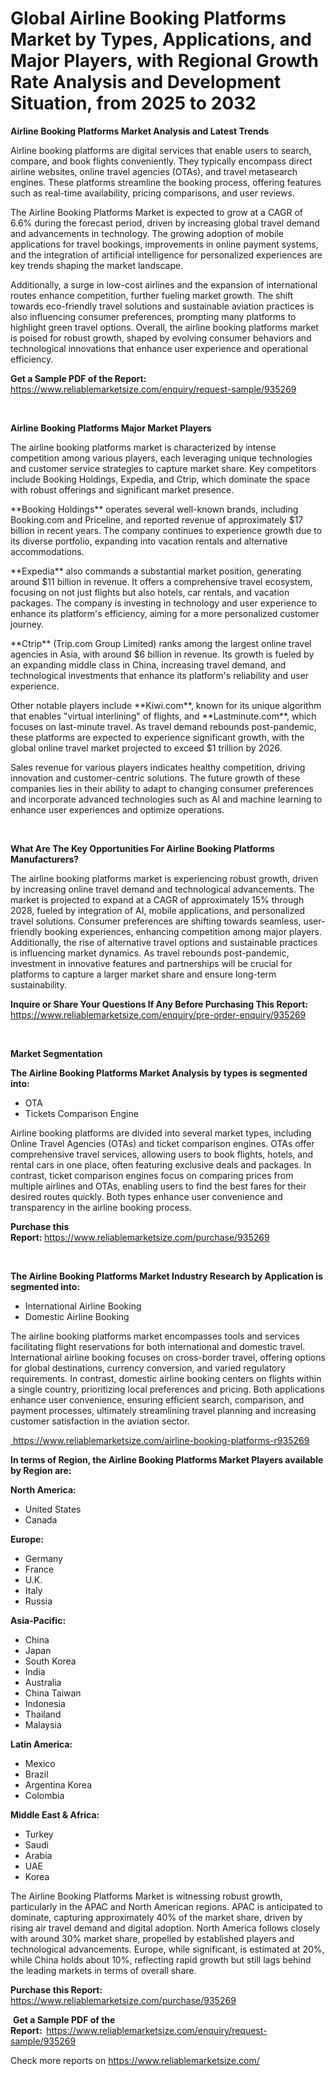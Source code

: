 <p><h1>Global Airline Booking Platforms Market by Types, Applications, and Major Players, with Regional Growth Rate Analysis and Development Situation, from 2025 to 2032</h1></p><p><strong>Airline Booking Platforms Market Analysis and Latest Trends</strong></p>
<p><p>Airline booking platforms are digital services that enable users to search, compare, and book flights conveniently. They typically encompass direct airline websites, online travel agencies (OTAs), and travel metasearch engines. These platforms streamline the booking process, offering features such as real-time availability, pricing comparisons, and user reviews.</p><p>The Airline Booking Platforms Market is expected to grow at a CAGR of 6.6% during the forecast period, driven by increasing global travel demand and advancements in technology. The growing adoption of mobile applications for travel bookings, improvements in online payment systems, and the integration of artificial intelligence for personalized experiences are key trends shaping the market landscape. </p><p>Additionally, a surge in low-cost airlines and the expansion of international routes enhance competition, further fueling market growth. The shift towards eco-friendly travel solutions and sustainable aviation practices is also influencing consumer preferences, prompting many platforms to highlight green travel options. Overall, the airline booking platforms market is poised for robust growth, shaped by evolving consumer behaviors and technological innovations that enhance user experience and operational efficiency.</p></p>
<p><strong>Get a Sample PDF of the Report:&nbsp;</strong> <a href="https://www.reliablemarketsize.com/enquiry/request-sample/935269?utm_campaign=3217&utm_medium=2&utm_source=Github&utm_content=ia&utm_term=07032025&utm_id=airline-booking-platforms">https://www.reliablemarketsize.com/enquiry/request-sample/935269</a></p>
<p>&nbsp;</p>
<p><strong>Airline Booking Platforms Major Market Players</strong></p>
<p><p>The airline booking platforms market is characterized by intense competition among various players, each leveraging unique technologies and customer service strategies to capture market share. Key competitors include Booking Holdings, Expedia, and Ctrip, which dominate the space with robust offerings and significant market presence.</p><p>**Booking Holdings** operates several well-known brands, including Booking.com and Priceline, and reported revenue of approximately $17 billion in recent years. The company continues to experience growth due to its diverse portfolio, expanding into vacation rentals and alternative accommodations.</p><p>**Expedia** also commands a substantial market position, generating around $11 billion in revenue. It offers a comprehensive travel ecosystem, focusing on not just flights but also hotels, car rentals, and vacation packages. The company is investing in technology and user experience to enhance its platform's efficiency, aiming for a more personalized customer journey.</p><p>**Ctrip** (Trip.com Group Limited) ranks among the largest online travel agencies in Asia, with around $6 billion in revenue. Its growth is fueled by an expanding middle class in China, increasing travel demand, and technological investments that enhance its platform's reliability and user experience.  </p><p>Other notable players include **Kiwi.com**, known for its unique algorithm that enables "virtual interlining" of flights, and **Lastminute.com**, which focuses on last-minute travel. As travel demand rebounds post-pandemic, these platforms are expected to experience significant growth, with the global online travel market projected to exceed $1 trillion by 2026.</p><p>Sales revenue for various players indicates healthy competition, driving innovation and customer-centric solutions. The future growth of these companies lies in their ability to adapt to changing consumer preferences and incorporate advanced technologies such as AI and machine learning to enhance user experiences and optimize operations.</p></p>
<p>&nbsp;</p>
<p><strong>What Are The Key Opportunities For Airline Booking Platforms Manufacturers?</strong></p>
<p><p>The airline booking platforms market is experiencing robust growth, driven by increasing online travel demand and technological advancements. The market is projected to expand at a CAGR of approximately 15% through 2028, fueled by integration of AI, mobile applications, and personalized travel solutions. Consumer preferences are shifting towards seamless, user-friendly booking experiences, enhancing competition among major players. Additionally, the rise of alternative travel options and sustainable practices is influencing market dynamics. As travel rebounds post-pandemic, investment in innovative features and partnerships will be crucial for platforms to capture a larger market share and ensure long-term sustainability.</p></p>
<p><strong>Inquire or Share Your Questions If Any Before Purchasing This Report:</strong> <a href="https://www.reliablemarketsize.com/enquiry/pre-order-enquiry/935269?utm_campaign=3217&utm_medium=2&utm_source=Github&utm_content=ia&utm_term=07032025&utm_id=airline-booking-platforms">https://www.reliablemarketsize.com/enquiry/pre-order-enquiry/935269</a></p>
<p>&nbsp;</p>
<p><strong>Market Segmentation</strong></p>
<p><strong>The Airline Booking Platforms Market Analysis by types is segmented into:</strong></p>
<p><ul><li>OTA</li><li>Tickets Comparison Engine</li></ul></p>
<p><p>Airline booking platforms are divided into several market types, including Online Travel Agencies (OTAs) and ticket comparison engines. OTAs offer comprehensive travel services, allowing users to book flights, hotels, and rental cars in one place, often featuring exclusive deals and packages. In contrast, ticket comparison engines focus on comparing prices from multiple airlines and OTAs, enabling users to find the best fares for their desired routes quickly. Both types enhance user convenience and transparency in the airline booking process.</p></p>
<p><strong>Purchase this Report:&nbsp;</strong><a href="https://www.reliablemarketsize.com/purchase/935269?utm_campaign=3217&utm_medium=2&utm_source=Github&utm_content=ia&utm_term=07032025&utm_id=airline-booking-platforms">https://www.reliablemarketsize.com/purchase/935269</a></p>
<p>&nbsp;</p>
<p><strong>The Airline Booking Platforms Market Industry Research by Application is segmented into:</strong></p>
<p><ul><li>International Airline Booking</li><li>Domestic Airline Booking</li></ul></p>
<p><p>The airline booking platforms market encompasses tools and services facilitating flight reservations for both international and domestic travel. International airline booking focuses on cross-border travel, offering options for global destinations, currency conversion, and varied regulatory requirements. In contrast, domestic airline booking centers on flights within a single country, prioritizing local preferences and pricing. Both applications enhance user convenience, ensuring efficient search, comparison, and payment processes, ultimately streamlining travel planning and increasing customer satisfaction in the aviation sector.</p></p>
<p><a href="https://www.reliablemarketsize.com/airline-booking-platforms-r935269?utm_campaign=3217&utm_medium=2&utm_source=Github&utm_content=ia&utm_term=07032025&utm_id=airline-booking-platforms">&nbsp;https://www.reliablemarketsize.com/airline-booking-platforms-r935269</a></p>
<p><strong>In terms of Region, the Airline Booking Platforms Market Players available by Region are:</strong></p>
<p>
    <p> <strong> North America: </strong>
        <ul>
            <li>United States</li>
            <li>Canada</li>
        </ul>
        </p> 
    <p> <strong> Europe: </strong>
        <ul>
            <li>Germany</li>
            <li>France</li>
            <li>U.K.</li>
            <li>Italy</li>
            <li>Russia</li>
        </ul>
        </p> 
    <p> <strong> Asia-Pacific: </strong>
        <ul>
            <li>China</li>
            <li>Japan</li>
            <li>South Korea</li>
            <li>India</li>
            <li>Australia</li>
            <li>China Taiwan</li>
            <li>Indonesia</li>
            <li>Thailand</li>
            <li>Malaysia</li>
        </ul>
        </p> 
    <p> <strong> Latin America: </strong>
        <ul>
            <li>Mexico</li>
            <li>Brazil</li>
            <li>Argentina Korea</li>
            <li>Colombia</li>
        </ul>
        </p> 
    <p> <strong> Middle East & Africa: </strong>
        <ul>
            <li>Turkey</li>
            <li>Saudi</li>
            <li>Arabia</li>
            <li>UAE</li>
            <li>Korea</li>
        </ul>
    </p>
    </p>
<p><p>The Airline Booking Platforms Market is witnessing robust growth, particularly in the APAC and North American regions. APAC is anticipated to dominate, capturing approximately 40% of the market share, driven by rising air travel demand and digital adoption. North America follows closely with around 30% market share, propelled by established players and technological advancements. Europe, while significant, is estimated at 20%, while China holds about 10%, reflecting rapid growth but still lags behind the leading markets in terms of overall share.</p></p>
<p><strong>Purchase this Report: </strong><a href="https://www.reliablemarketsize.com/purchase/935269?utm_campaign=3217&utm_medium=2&utm_source=Github&utm_content=ia&utm_term=07032025&utm_id=airline-booking-platforms">https://www.reliablemarketsize.com/purchase/935269</a></p>
<p>&nbsp;<strong>Get a Sample PDF of the Report:&nbsp;&nbsp;</strong><a href="https://www.reliablemarketsize.com/enquiry/request-sample/935269?utm_campaign=3217&utm_medium=2&utm_source=Github&utm_content=ia&utm_term=07032025&utm_id=airline-booking-platforms">https://www.reliablemarketsize.com/enquiry/request-sample/935269</a></p>
<p><strong></strong></p>
<p>Check more reports on <a href="https://www.reliablemarketsize.com/?utm_campaign=3217&utm_medium=2&utm_source=Github&utm_content=ia&utm_term=07032025&utm_id=airline-booking-platforms">https://www.reliablemarketsize.com/</a></p>